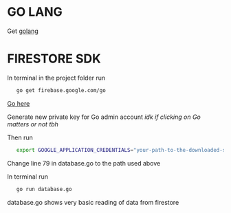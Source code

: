 # GO LANG
Get [golang](https://golang.org/dl/)

# FIRESTORE SDK

In terminal in the project folder run
```bash
   go get firebase.google.com/go
```

[Go here](https://console.firebase.google.com/u/0/project/friday-584/settings/serviceaccounts/adminsdk)

Generate new private key for Go admin account *idk if clicking on Go matters or not tbh*

Then run
```bash
   export GOOGLE_APPLICATION_CREDENTIALS="your-path-to-the-downloaded-service-account.json"
```

Change line 79 in database.go to the path used above

In terminal run
```bash
   go run database.go
```

database.go shows very basic reading of data from firestore 
